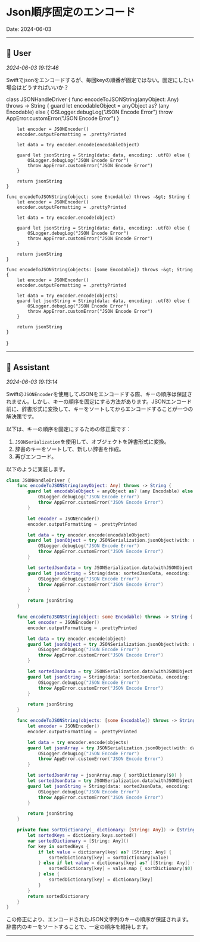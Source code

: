 # Json順序固定のエンコード

Date: 2024-06-03

---

## 👤 User
*2024-06-03 19:12:46*

Swiftでjsonをエンコードするが、毎回keyの順番が固定ではない。固定にしたい場合はどうすればいいか？

class JSONHandleDriver {
    func encodeToJSONString(anyObject: Any) throws -&gt; String {
        guard let encodableObject = anyObject as? (any Encodable) else {
            OSLogger.debugLog("JSON Encode Error")
            throw AppError.customError("JSON Encode Error")
        }

        let encoder = JSONEncoder()
        encoder.outputFormatting = .prettyPrinted

        let data = try encoder.encode(encodableObject)

        guard let jsonString = String(data: data, encoding: .utf8) else {
            OSLogger.debugLog("JSON Encode Error")
            throw AppError.customError("JSON Encode Error")
        }

        return jsonString
    }

    func encodeToJSONString(object: some Encodable) throws -&gt; String {
        let encoder = JSONEncoder()
        encoder.outputFormatting = .prettyPrinted

        let data = try encoder.encode(object)

        guard let jsonString = String(data: data, encoding: .utf8) else {
            OSLogger.debugLog("JSON Encode Error")
            throw AppError.customError("JSON Encode Error")
        }

        return jsonString
    }

    func encodeToJSONString(objects: [some Encodable]) throws -&gt; String {
        let encoder = JSONEncoder()
        encoder.outputFormatting = .prettyPrinted

        let data = try encoder.encode(objects)
        guard let jsonString = String(data: data, encoding: .utf8) else {
            OSLogger.debugLog("JSON Encode Error")
            throw AppError.customError("JSON Encode Error")
        }

        return jsonString
    }
}

---

## 🤖 Assistant
*2024-06-03 19:13:14*

Swiftの`JSONEncoder`を使用してJSONをエンコードする際、キーの順序は保証されません。しかし、キーの順序を固定にする方法があります。JSONエンコード前に、辞書形式に変換して、キーをソートしてからエンコードすることが一つの解決策です。

以下は、キーの順序を固定にするための修正案です：

1. `JSONSerialization`を使用して、オブジェクトを辞書形式に変換。
2. 辞書のキーをソートして、新しい辞書を作成。
3. 再びエンコード。

以下のように実装します。

```swift
class JSONHandleDriver {
    func encodeToJSONString(anyObject: Any) throws -> String {
        guard let encodableObject = anyObject as? (any Encodable) else {
            OSLogger.debugLog("JSON Encode Error")
            throw AppError.customError("JSON Encode Error")
        }

        let encoder = JSONEncoder()
        encoder.outputFormatting = .prettyPrinted

        let data = try encoder.encode(encodableObject)
        guard let jsonObject = try JSONSerialization.jsonObject(with: data) as? [String: Any] else {
            OSLogger.debugLog("JSON Encode Error")
            throw AppError.customError("JSON Encode Error")
        }

        let sortedJsonData = try JSONSerialization.data(withJSONObject: sortDictionary(jsonObject), options: .prettyPrinted)
        guard let jsonString = String(data: sortedJsonData, encoding: .utf8) else {
            OSLogger.debugLog("JSON Encode Error")
            throw AppError.customError("JSON Encode Error")
        }

        return jsonString
    }

    func encodeToJSONString(object: some Encodable) throws -> String {
        let encoder = JSONEncoder()
        encoder.outputFormatting = .prettyPrinted

        let data = try encoder.encode(object)
        guard let jsonObject = try JSONSerialization.jsonObject(with: data) as? [String: Any] else {
            OSLogger.debugLog("JSON Encode Error")
            throw AppError.customError("JSON Encode Error")
        }

        let sortedJsonData = try JSONSerialization.data(withJSONObject: sortDictionary(jsonObject), options: .prettyPrinted)
        guard let jsonString = String(data: sortedJsonData, encoding: .utf8) else {
            OSLogger.debugLog("JSON Encode Error")
            throw AppError.customError("JSON Encode Error")
        }

        return jsonString
    }

    func encodeToJSONString(objects: [some Encodable]) throws -> String {
        let encoder = JSONEncoder()
        encoder.outputFormatting = .prettyPrinted

        let data = try encoder.encode(objects)
        guard let jsonArray = try JSONSerialization.jsonObject(with: data) as? [[String: Any]] else {
            OSLogger.debugLog("JSON Encode Error")
            throw AppError.customError("JSON Encode Error")
        }

        let sortedJsonArray = jsonArray.map { sortDictionary($0) }
        let sortedJsonData = try JSONSerialization.data(withJSONObject: sortedJsonArray, options: .prettyPrinted)
        guard let jsonString = String(data: sortedJsonData, encoding: .utf8) else {
            OSLogger.debugLog("JSON Encode Error")
            throw AppError.customError("JSON Encode Error")
        }

        return jsonString
    }

    private func sortDictionary(_ dictionary: [String: Any]) -> [String: Any] {
        let sortedKeys = dictionary.keys.sorted()
        var sortedDictionary = [String: Any]()
        for key in sortedKeys {
            if let value = dictionary[key] as? [String: Any] {
                sortedDictionary[key] = sortDictionary(value)
            } else if let value = dictionary[key] as? [[String: Any]] {
                sortedDictionary[key] = value.map { sortDictionary($0) }
            } else {
                sortedDictionary[key] = dictionary[key]
            }
        }
        return sortedDictionary
    }
}
```

この修正により、エンコードされたJSON文字列のキーの順序が保証されます。辞書内のキーをソートすることで、一定の順序を維持します。

---
